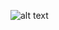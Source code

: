 ![alt text](https://github.com/Vrezerino/Emps/blob/main/client/public/images/Screenshot-2025-03-29-044332.png?raw=true)